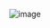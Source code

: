 ![image](https://github.com/yl-me/Notes-of-computer-graphics/blob/master/NeHe/Lesson5.3D%20Shapes/Screenshot.png)